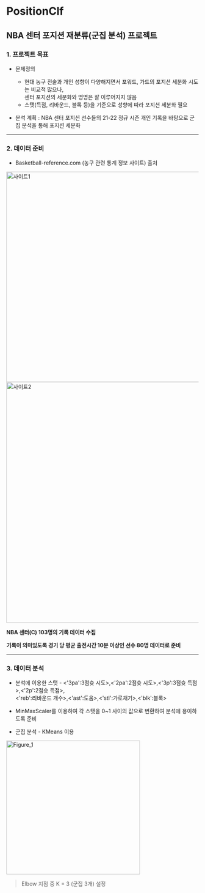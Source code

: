 # PositionClf

## NBA 센터 포지션 재분류(군집 분석) 프로젝트

### 1. 프로젝트 목표

* 문제정의
  * 현대 농구 전술과 개인 성향이 다양해지면서 포워드, 가드의 포지션 세분화 시도는 비교적 많으나,   
  센터 포지션의 세분화와 명명은 잘 이루어지지 않음
  * 스탯(득점, 리바운드, 블록 등)을 기준으로 성향에 따라 포지션 세분화 필요

* 분석 계획 : NBA 센터 포지션 선수들의 21-22 정규 시즌 개인 기록을 바탕으로 군집 분석을 통해 포지션 세분화

------------

### 2. 데이터 준비

* Basketball-reference.com (농구 관련 통계 정보 사이트) 출처

<img width="550" alt="사이트1" src="https://user-images.githubusercontent.com/104886103/173230499-b601e0af-2192-4d64-8644-5ac09f7ad52a.png">

<img width="630" alt="사이트2" src="https://user-images.githubusercontent.com/104886103/173230501-6a588066-d6ec-4606-81d6-913b708dc616.png">

__NBA 센터(C) 103명의 기록 데이터 수집__

__기록이 의미있도록 경기 당 평균 출전시간 10분 이상인 선수 80명 데이터로 준비__

------------

### 3. 데이터 분석

* 분석에 이용한 스탯 - <'3pa':3점슛 시도>,<'2pa':2점슛 시도>,<'3p':3점슛 득점>,<'2p':2점슛 득점>,   
<'reb':리바운드 개수>,<'ast':도움>,<'stl':가로채기>,<'blk':블록>

* MinMaxScaler를 이용하여 각 스탯을 0~1 사이의 값으로 변환하여 분석에 용이하도록 준비

* 군집 분석 - KMeans 이용

<img width="350" alt="Figure_1" src="https://user-images.githubusercontent.com/104886103/173231827-5590337e-36ac-466d-818e-a3eaa671c64e.png">

> Elbow 지점 중 K = 3 (군집 3개) 설정











